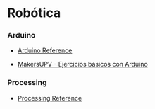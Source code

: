 # Robótica


### Arduino
* [Arduino Reference](https://www.arduino.cc/en/Reference/HomePage)

* [MakersUPV - Ejercicios básicos con Arduino](https://github.com/Hector-G/taller_arduino_01)


### Processing
* [Processing Reference](https://processing.org/reference/)
